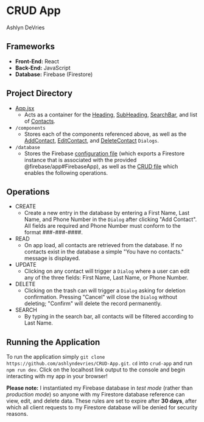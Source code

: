 # CRUD App
Ashlyn DeVries

## Frameworks
- **Front-End:** React
- **Back-End:** JavaScript
- **Database:** Firebase (Firestore)

## Project Directory
- [App.jsx](./crud-app/src/App.jsx)
  - Acts as a container for the [Heading](./crud-app/src/components/Heading.jsx), [SubHeading](./crud-app/src/components/SubHeading.jsx), 
    [SearchBar](./crud-app/src/components/SearchBar.jsx), and list of [Contacts](./crud-app/src/components/Contact.jsx).
- `/components`
  - Stores each of the components referenced above, as well as the [AddContact](./crud-app/src/components/AddContact.jsx), 
    [EditContact](./crud-app/src/components/EditContact.jsx), and [DeleteContact](./crud-app/src/components/DeleteContact.jsx) `Dialogs`.
- `/database`
  - Stores the Firebase [configuration file](./crud-app/src/database/firebase.js) (which exports a Firestore instance that is associated
    with the provided @firebase/app#FirebaseApp), as well as the [CRUD file](./crud-app/src/database/CRUD.js) which enables the following operations.

## Operations
- CREATE
  - Create a new entry in the database by entering a First Name, Last Name, and Phone Number in the `Dialog` 
    after clicking "Add Contact". All fields are required and Phone Number must conform to the format ###-###-####.
- READ
  - On app load, all contacts are retrieved from the database. If no contacts exist in the database a simple 
    "You have no contacts." message is displayed.
- UPDATE
  - Clicking on any contact will trigger a `Dialog` where a user can edit any of the three fields: First Name, 
    Last Name, or Phone Number.
- DELETE
  - Clicking on the trash can will trigger a `Dialog` asking for deletion confirmation. Pressing "Cancel"
    will close the `Dialog` without deleting; "Confirm" will delete the record permanently.
- SEARCH
  - By typing in the search bar, all contacts will be filtered according to Last Name.

## Running the Application

To run the application simply `git clone https://github.com/ashlyndevries/CRUD-App.git`. `cd` into `crud-app` 
and run `npm run dev`. Click on the localhost link output to the console and begin interacting with my app in your browser!

**Please note:** I instantiated my Firebase database in *test mode* (rather than *production mode*) so anyone with my Firestore
database reference can view, edit, and delete data. These rules are set to expire after **30 days**, after which all client
requests to my Firestore database will be denied for security reasons.

